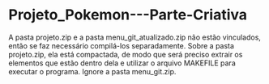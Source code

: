 # Projeto_Pokemon---Parte-Criativa

A pasta projeto.zip e a pasta menu_git_atualizado.zip não estão vinculados, então se faz necessário compilá-los separadamente. Sobre a pasta projeto.zip, ela está compactada, de modo que será preciso extrair os elementos que estão dentro dela e utilizar o arquivo MAKEFILE para executar o programa.
Ignore a pasta menu_git.zip.
